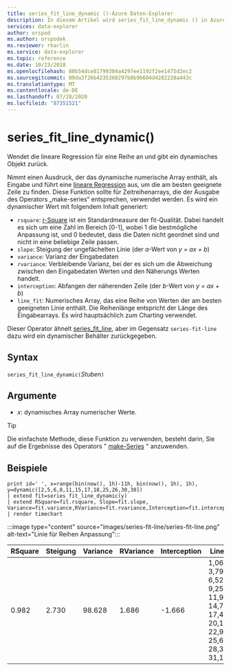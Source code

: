 ```yaml
---
title: series_fit_line_dynamic ()-Azure Daten-Explorer
description: In diesem Artikel wird series_fit_line_dynamic () in Azure Daten-Explorer beschrieben.
services: data-explorer
author: orspod
ms.author: orspodek
ms.reviewer: rkarlin
ms.service: data-explorer
ms.topic: reference
ms.date: 10/23/2018
ms.openlocfilehash: 80b54dce81799304a4297ee1192f2ee1475d2ec2
ms.sourcegitcommit: 09da3f26b4235368297b8b9b604d4282228a443c
ms.translationtype: MT
ms.contentlocale: de-DE
ms.lasthandoff: 07/28/2020
ms.locfileid: "87351521"
---
```

# <a name="series_fit_line_dynamic"></a>series_fit_line_dynamic()

Wendet die lineare Regression für eine Reihe an und gibt ein dynamisches Objekt zurück.  

Nimmt einen Ausdruck, der das dynamische numerische Array enthält, als Eingabe und führt eine [lineare Regression](https://en.wikipedia.org/wiki/Line_fitting) aus, um die am besten geeignete Zeile zu finden. Diese Funktion sollte für Zeitreihenarrays, die der Ausgabe des Operators „make-series“ entsprechen, verwendet werden. Es wird ein dynamischer Wert mit folgendem Inhalt generiert:
* `rsquare`: [r-Square](https://en.wikipedia.org/wiki/Coefficient_of_determination) ist ein Standardmeasure der fit-Qualität. Dabei handelt es sich um eine Zahl im Bereich [0-1], wobei 1 die bestmögliche Anpassung ist, und 0 bedeutet, dass die Daten nicht geordnet sind und nicht in eine beliebige Zeile passen.
* `slope`: Steigung der ungefächelten Linie (der *a*-Wert von *y = ax + b*)
* `variance`: Varianz der Eingabedaten
* `rvariance`: Verbleibende Varianz, bei der es sich um die Abweichung zwischen den Eingabedaten Werten und den Näherungs Werten handelt.
* `interception`: Abfangen der näherenden Zeile (der *b*-Wert von *y = ax + b*)
* `line_fit`: Numerisches Array, das eine Reihe von Werten der am besten geeigneten Linie enthält. Die Reihenlänge entspricht der Länge des Eingabearrays. Es wird hauptsächlich zum Charting verwendet.

Dieser Operator ähnelt [series_fit_line](series-fit-linefunction.md), aber im Gegensatz `series-fit-line` dazu wird ein dynamischer Behälter zurückgegeben.

## <a name="syntax"></a>Syntax

`series_fit_line_dynamic(`*Stuben*`)`

## <a name="arguments"></a>Argumente

* *x*: dynamisches Array numerischer Werte.

> [!TIP]
> Die einfachste Methode, diese Funktion zu verwenden, besteht darin, Sie auf die Ergebnisse des Operators " [make-Series](make-seriesoperator.md) " anzuwenden.

## <a name="examples"></a>Beispiele

<!-- csl: https://help.kusto.windows.net:443/Samples -->
```kusto
print id=' ', x=range(bin(now(), 1h)-11h, bin(now(), 1h), 1h), y=dynamic([2,5,6,8,11,15,17,18,25,26,30,30])
| extend fit=series_fit_line_dynamic(y)
| extend RSquare=fit.rsquare, Slope=fit.slope, Variance=fit.variance,RVariance=fit.rvariance,Interception=fit.interception,LineFit=fit.line_fit
| render timechart
```
 
:::image type="content" source="images/series-fit-line/series-fit-line.png" alt-text="Linie für Reihen Anpassung":::

| RSquare | Steigung | Variance | RVariance | Interception | LineFit                                                                                     |
|---------|-------|----------|-----------|--------------|---------------------------------------------------------------------------------------------|
| 0.982   | 2.730 | 98.628   | 1.686     | -1.666       | 1,064, 3,7945, 6,526, 9,256, 11,987, 14,718, 17,449, 20,180, 22,910, 25,641, 28,371, 31,102 |
 
